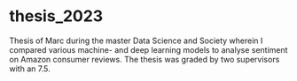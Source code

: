 # thesis_2023
Thesis of Marc during the master Data Science and Society wherein I compared various machine- and deep learning models to analyse sentiment on Amazon consumer reviews. 
The thesis was graded by two supervisors with an 7.5.
